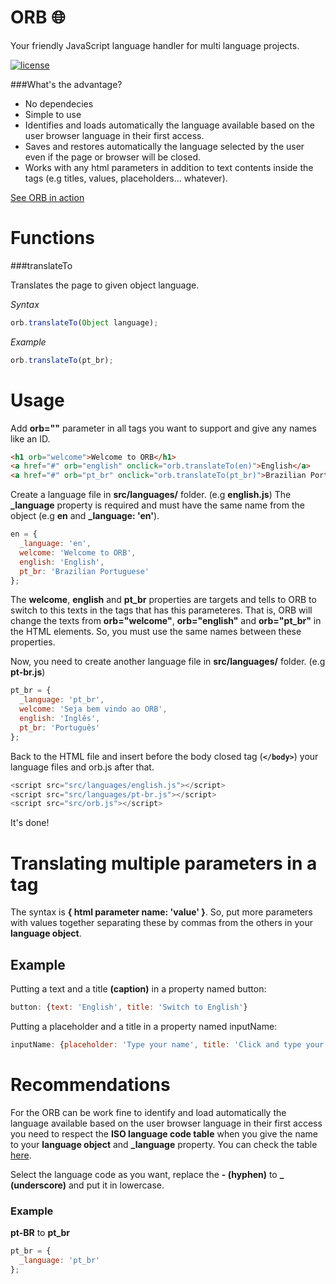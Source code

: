 # ORB :globe_with_meridians:
Your friendly JavaScript language handler for multi language projects.

[![license](https://img.shields.io/github/license/mashape/apistatus.svg)](https://github.com/daltonmenezes/orb/blob/master/LICENSE)

###What's the advantage?

- No dependecies
- Simple to use
- Identifies and loads automatically the language available based on the user browser language in their first access.
- Saves and restores automatically the language selected by the user even if the page or browser will be closed.
- Works with any html parameters in addition to text contents inside the tags (e.g titles, values, placeholders... whatever).

[See ORB in action](https://daltonmenezes.github.io/orb/example.html)

# Functions

###translateTo

Translates the page to given object language.

*Syntax*
```js
orb.translateTo(Object language);
```
*Example*
```js
orb.translateTo(pt_br);
```

# Usage
Add **orb=""** parameter in all tags you want to support and give any names like an ID.
```html
<h1 orb="welcome">Welcome to ORB</h1>
<a href="#" orb="english" onclick="orb.translateTo(en)">English</a>
<a href="#" orb="pt_br" onclick="orb.translateTo(pt_br)">Brazilian Portuguese</a>
```
Create a language file in **src/languages/** folder. (e.g **english.js**) 
The **_language** property is required and must have the same name from the object (e.g **en** and **_language: 'en'**).
```js
en = {
  _language: 'en',
  welcome: 'Welcome to ORB',
  english: 'English',
  pt_br: 'Brazilian Portuguese'  
};
```
The **welcome**, **english** and **pt_br** properties are targets and tells to ORB to switch to this texts in the tags that has this parameteres. That is, ORB will change the texts from **orb="welcome"**, **orb="english"** and **orb="pt_br"** in the HTML elements. So, you must use the same names between these properties.

Now, you need to create another language file in **src/languages/** folder. (e.g **pt-br.js**)

```js
pt_br = {
  _language: 'pt_br',
  welcome: 'Seja bem vindo ao ORB',
  english: 'Inglês',
  pt_br: 'Português'
};
```
Back to the HTML file and insert before the body closed tag (**`</body>`**) your language files and orb.js after that.
```js
<script src="src/languages/english.js"></script>
<script src="src/languages/pt-br.js"></script>
<script src="src/orb.js"></script>
```
It's done!

# Translating multiple parameters in a tag

The syntax is **{ html parameter name: 'value' }**. So, put more parameters with values together separating these by commas from the others in your **language object**.

## Example

Putting a text and a title **(caption)** in a property named button:
```js
button: {text: 'English', title: 'Switch to English'}
```
Putting a placeholder and a title in a property named inputName:
```js
inputName: {placeholder: 'Type your name', title: 'Click and type your name.'}
```
# Recommendations

For the ORB can be work fine to identify and load automatically the language available based on the user browser language in their first access you need to respect the **ISO language code table** when you give the name to your **language object** and **_language** property. You can check the table [here](http://www.lingoes.net/en/translator/langcode.htm).

Select the language code as you want, replace the **- (hyphen)** to **_ (underscore)** and put it in lowercase.

### Example

**pt-BR** to **pt_br**
```js
pt_br = {
  _language: 'pt_br'
};
```

